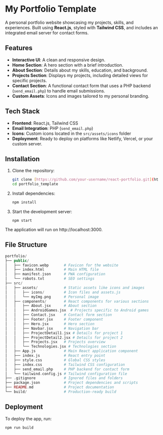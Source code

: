 # My Portfolio Template

A personal portfolio website showcasing my projects, skills, and experiences. Built using **React.js**, styled with **Tailwind CSS**, and includes an integrated email server for contact forms.

## Features
- **Interactive UI**: A clean and responsive design.
- **Home Section**: A hero section with a brief introduction.
- **About Section**: Details about my skills, education, and background.
- **Projects Section**: Displays my projects, including detailed views for specific projects.
- **Contact Section**: A functional contact form that uses a PHP backend (`send_email.php`) to handle email submissions.
- **Custom Assets**: Icons and images tailored to my personal branding.

## Tech Stack
- **Frontend**: React.js, Tailwind CSS
- **Email Integration**: PHP (`send_email.php`)
- **Icons**: Custom icons located in the `src/assets/icons` folder
- **Deployment**: Ready to deploy on platforms like Netlify, Vercel, or your custom server.

## Installation

1. Clone the repository:
   ```bash
   git clone [https://github.com/your-username/react-portfolio.git](https://github.com/walidmadad/portfolio_template.git)
   cd portfolio_template
   ```
2. Install dependencies:
   ```bash
   npm install
   ```
3. Start the development server:
   ```bsah
   npm start
   ```
  The application will run on http://localhost:3000.

## File Structure
   ```php
   portfolio/
├── public/
│   ├── favicon.webp       # Favicon for the website
│   ├── index.html         # Main HTML file
│   ├── manifest.json      # PWA configuration
│   └── robots.txt         # SEO settings
├── src/
│   ├── assets/            # Static assets like icons and images
│   │   ├── icons/         # Icon files and assets.js
│   │   └── myImg.png      # Personal image
│   ├── components/        # React components for various sections
│   │   ├── About.jsx      # About section
│   │   ├── AndroidGames.jsx  # Projects specific to Android games
│   │   ├── Contact.jsx    # Contact form section
│   │   ├── Footer.jsx     # Footer component
│   │   ├── Hero.jsx       # Hero section
│   │   ├── Navbar.jsx     # Navigation bar
│   │   ├── ProjectDetail1.jsx # Details for project 1
│   │   ├── ProjectDetail2.jsx # Details for project 2
│   │   ├── Projects.jsx   # Projects overview
│   │   └── Technologies.jsx # Technologies section
│   ├── App.js             # Main React application component
│   ├── index.js           # React entry point
│   ├── style.css          # Global CSS styles
│   ├── index.css          # Tailwind CSS configuration
│   ├── send_email.php     # PHP backend for contact form
│   └── tailwind.config.js # Tailwind configuration file
├── .gitignore             # Ignored files and folders
├── package.json           # Project dependencies and scripts
├── README.md              # Project documentation
└── build/                 # Production-ready build
   ```

## Deployment
To deploy the app, run:
   ```bash
   npm run build
   ```
